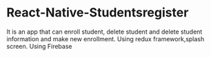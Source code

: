 # React-Native-Studentsregister
It is an app that can enroll student, delete student and delete student information and make new enrollment.
Using redux framework,splash screen.
Using Firebase

